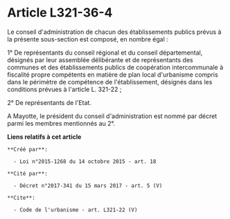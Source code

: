 # Article L321-36-4

Le conseil d'administration de chacun des établissements publics prévus à la présente sous-section est composé, en nombre
égal : 

1° De représentants du conseil régional et du conseil départemental, désignés par leur assemblée délibérante et de
représentants des communes et des établissements publics de coopération intercommunale à fiscalité propre compétents en
matière de plan local d'urbanisme compris dans le périmètre de compétence de l'établissement, désignés dans les conditions
prévues à l'article L. 321-22 ; 

2° De représentants de l'Etat. 

A Mayotte, le président du conseil d'administration est nommé par décret parmi les membres mentionnés au 2°.

**Liens relatifs à cet article**

	**Créé par**:

	  - Loi n°2015-1268 du 14 octobre 2015 - art. 18

	**Cité par**:

	  - Décret n°2017-341 du 15 mars 2017 - art. 5 (V)

	**Cite**:

	  - Code de l'urbanisme - art. L321-22 (V)
